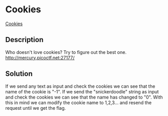# Cookies

[Cookies](https://play.picoctf.org/practice/challenge/173)

## Description

Who doesn't love cookies? Try to figure out the best one. http://mercury.picoctf.net:27177/

## Solution

If we send any text as input and check the cookies we can see that the name of
the cookie is "-1". If we send the "snickerdoodle" string as input and check
the cookies we can see that the name has changed to "0". With this in mind we
can modify the cookie name to 1,2,3... and resend the request until we get the
flag.

